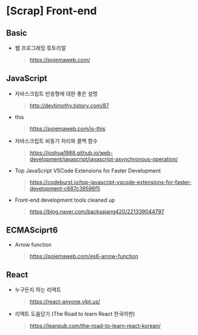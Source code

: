 # [Scrap] Front-end

## Basic
- 웹 프로그래밍 튜토리얼
  > https://poiemaweb.com/

## JavaScript
- 자바스크립트 반응형에 대한 좋은 설명
  > http://devtimothy.tistory.com/87
- this
  > https://poiemaweb.com/js-this
- 자바스크립트 비동기 처리와 콜백 함수
  > https://joshua1988.github.io/web-development/javascript/javascript-asynchronous-operation/
- Top JavaScript VSCode Extensions for Faster Development
  > https://codeburst.io/top-javascript-vscode-extensions-for-faster-development-c687c39596f5
- Front-end development tools cleaned up
  > https://blog.naver.com/backsajang420/221339044797

## ECMASciprt6
- Arrow function
  > https://poiemaweb.com/es6-arrow-function

## React
- 누구든지 하는 리액트
  > https://react-anyone.vlpt.us/
- 리액트 도움닫기 (The Road to learn React 한국어판)
  > https://leanpub.com/the-road-to-learn-react-korean/
